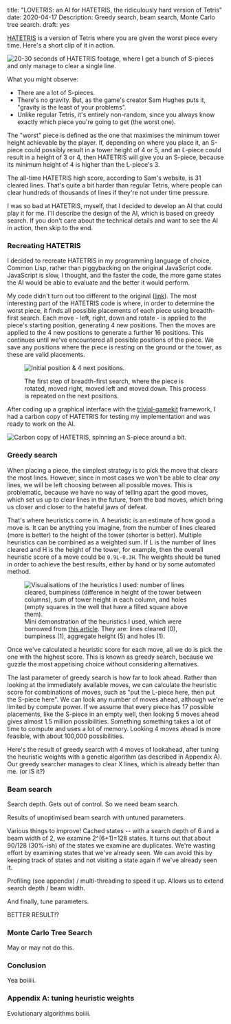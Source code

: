 title: "LOVETRIS: an AI for HATETRIS, the ridiculously hard version of Tetris"
date: 2020-04-17
Description: Greedy search, beam search, Monte Carlo tree search.
draft: yes

[HATETRIS](https://qntm.org/hatetris) is a version of Tetris where you are given the worst piece every time. Here's a short clip of it in action.

<img src="{{ url_for('static', filename='img/lovetris/hatetris.gif') }}"
     alt="20-30 seconds of HATETRIS footage, where I get a bunch of S-pieces and only manage to clear a single line."
     class="centered">

What you might observe:

* There are a lot of S-pieces.
* There's no gravity. But, as the game's creator Sam Hughes puts it, "gravity is the least of your problems".
* Unlike regular Tetris, it's entirely non-random, since you always know exactly which piece you're going to get (the worst one).

The "worst" piece is defined as the one that maximises the minimum tower height achievable by the player. If, depending on where you place it, an S-piece could possibly result in a tower height of 4 or 5, and an L-piece could result in a height of 3 or 4, then HATETRIS will give you an S-piece, because its minimum height of 4 is higher than the L-piece's 3.

The all-time HATETRIS high score, according to Sam's website, is 31 cleared lines. That's quite a bit harder than regular Tetris, where people can clear hundreds of thousands of lines if they're not under time pressure.

I was so bad at HATETRIS, myself, that I decided to develop an AI that could play it for me. I'll describe the design of the AI, which is based on greedy search. If you don't care about the technical details and want to see the AI in action, then skip to the end.

### Recreating HATETRIS
I decided to recreate HATETRIS in my programming language of choice, Common Lisp, rather than piggybacking on the original JavaScript code. JavaScript is slow, I thought, and the faster the code, the more game states the AI would be able to evaluate and the better it would perform.

My code didn't turn out too different to the original ([link](https://github.com/qntm/hatetris)). The most interesting part of the HATETRIS code is where, in order to determine the worst piece, it finds all possible placements of each piece using breadth-first search. Each move - left, right, down and rotate - is applied to the piece's starting position, generating 4 new positions. Then the moves are applied to the 4 new positions to generate a further 16 positions. This continues until we've encountered all possible positions of the piece. We save any positions where the piece is resting on the ground or the tower, as these are valid placements.

<figure>

<img src="{{ url_for('static', filename='img/lovetris/bfs.png') }}"
     alt="Initial position & 4 next positions."
     class="centered">

<figcaption>The first step of breadth-first search, where the piece is rotated, moved right, moved left and moved down. This process is repeated on the next positions.</figcaption>
</figure>


After coding up a graphical interface with the [trivial-gamekit](https://borodust.org/projects/trivial-gamekit/) framework, I had a carbon copy of HATETRIS for testing my implementation and was ready to work on the AI.

<img src="{{ url_for('static', filename='img/lovetris/hatetris-clone.gif') }}"
     alt="Carbon copy of HATETRIS, spinning an S-piece around a bit."
     class="centered">

### Greedy search
When placing a piece, the simplest strategy is to pick the move that clears the most lines. However, since in most cases we won't be able to clear *any* lines, we will be left choosing between all possible moves. This is problematic, because we have no way of telling apart the good moves, which set us up to clear lines in the future, from the bad moves, which bring us closer and closer to the hateful jaws of defeat.

That's where heuristics come in. A heuristic is an estimate of how good a move is. It can be anything you imagine, from the number of lines cleared (more is better) to the height of the tower (shorter is better). Multiple heuristics can be combined as a weighted sum. If L is the number of lines cleared and H is the height of the tower, for example, then the overall heuristic score of a move could be `0.9L-0.3H`. The weights should be tuned in order to achieve the best results, either by hand or by some automated method.

<figure>
<img src="{{ url_for('static', filename='img/lovetris/heuristics.png') }}"
     alt="Visualisations of the heuristics I used: number of lines cleared, bumpiness (difference in height of the tower between columns), sum of tower height in each column, and holes (empty squares in the well that have a filled square above them)."
     class="centered">

<figcaption>Mini demonstration of the heuristics I used, which were borrowed from <a href="https://codemyroad.wordpress.com/2013/04/14/tetris-ai-the-near-perfect-player/">this article</a>. They are: lines cleared (0), bumpiness (1), aggregate height (5) and holes (1).</figcaption>
</figure>

Once we've calculated a heuristic score for each move, all we do is pick the one with the highest score. This is known as greedy search, because we guzzle the most appetising choice without considering alternatives.

The last parameter of greedy search is how far to look ahead. Rather than looking at the immediately available moves, we can calculate the heuristic score for combinations of moves, such as "put the L-piece here, then put the S-piece here". We can look any number of moves ahead, although we're limited by compute power. If we assume that every piece has 17 possible placements, like the S-piece in an empty well, then looking 5 moves ahead gives almost 1.5 million possibilities. Something something takes a lot of time to compute and uses a lot of memory. Looking 4 moves ahead is more feasible, with about 100,000 possibilities.

Here's the result of greedy search with 4 moves of lookahead, after tuning the heuristic weights with a genetic algorithm (as described in Appendix A). Our greedy searcher manages to clear X lines, which is already better than me. (or IS it?)

### Beam search
Search depth. Gets out of control. So we need beam search.

Results of unoptimised beam search with untuned parameters.

Various things to improve! Cached states -- with a search depth of 6 and a beam width of 2, we examine 2^(6+1)=128 states. It turns out that about 90/128 (30%-ish) of the states we examine are duplicates. We're wasting effort by examining states that we've already seen. We can avoid this by keeping track of states and not visiting a state again if we've already seen it.

Profiling (see appendix) / multi-threading to speed it up. Allows us to extend search depth / beam width.

And finally, tune parameters.

BETTER RESULT!?

### Monte Carlo Tree Search
May or may not do this.

### Conclusion
Yea boiiiii.

### Appendix A: tuning heuristic weights
Evolutionary algorithms boiiii.
